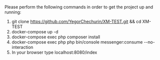 Please perform the following commands in order to get the project up and running:

1) git clone https://github.com/YegorChechurin/XM-TEST.git && cd XM-TEST
2) docker-compose up -d
3) docker-compose exec php composer install
4) docker-compose exec php php bin/console messenger:consume --no-interaction
5) In your browser type localhost:8080/index